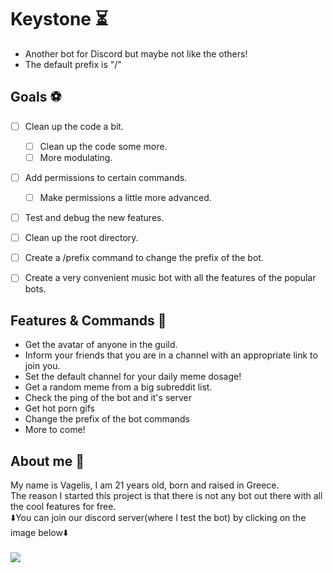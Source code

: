 # Keystone ⏳
* Another bot for Discord but maybe not like the others!
* The default prefix is "/"


## Goals ⚽

- [ ] Clean up the code a bit.
    - [ ] Clean up the code some more.
    - [ ] More modulating.
- [ ] Add permissions to certain commands.
    - [ ] Make permissions a little more advanced.
- [ ] Test and debug the new features.
- [ ] Clean up the root directory.
- [ ] Create a /prefix command to change the prefix of the bot.
- [ ] Create a very convenient music bot with all the features of the popular bots.


## Features & Commands 👻
- Get the avatar of anyone in the guild.
- Inform your friends that you are in a channel with an appropriate link to join you.
- Set the default channel for your daily meme dosage!
- Get a random meme from a big subreddit list.
- Check the ping of the bot and it's server
- Get hot porn gifs
- Change the prefix of the bot commands
- More to come!

## About me 🤷
My name is Vagelis, I am 21 years old, born and raised in Greece.<br/>
The reason I started this project is that there is not any bot out there with all the cool features for free.<br/>
⬇️You can join our discord server(where I test the bot) by clicking on the image below⬇️
<br/>
<br/>
<a href="https://discord.gg/3fS2vEB"><img src="https://i.imgur.com/OUvlR93.png"></a>

